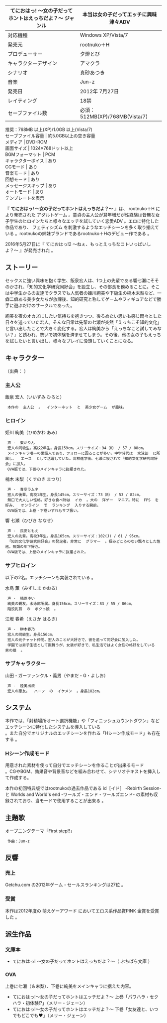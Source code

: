 てにおはっ! 〜女の子だってホントはえっちだよ？〜  ジャンル  |  本当は女の子だってエッチに興味津々ADV   
---|---  
対応機種  |  Windows XP/Vista/7   
発売元  |  rootnuko＋H   
プロデューサー  |  夕燈とび   
キャラクターデザイン  |  アマクラ   
シナリオ  |  真砂あつき   
音楽  |  Jun-z   
発売日  |  2012年  7月27日   
レイティング  |  18禁   
セーブファイル数  |  必須：512MB(XP)/768MB(Vista/7)   
推奨：768MB 以上(XP)/1.0GB 以上(Vista/7)  
セーブファイル容量  |  約5.0GB以上の空き容量   
メディア  |  DVD-ROM   
画面サイズ  |  1024×768ドット以上   
BGMフォーマット  |  PCM   
キャラクターボイス  |  あり   
CGモード  |  あり   
音楽モード  |  あり   
回想モード  |  あり   
メッセージスキップ  |  あり   
オートモード  |  あり   
テンプレートを表示  
  
『 **てにおはっ! 〜女の子だってホントはえっちだよ？〜** 』は、  rootnuko＋H  により発売された  アダルトゲーム
。童貞の主人公が耳年増だが性経験は皆無な女子学生のヒロインたちと様々なエッチを試していく恋愛ADV    。エロに特化した作品であり、
フェティシズム  を刺激するようなエッチシーンを多く取り揃えている    。rootnukoの姉妹ブランドであるrootnuko＋Hのデビュー作である
  。

2016年5月27日に『  てにおはっ!2 〜ねぇ、もっとえっちなコトいっぱいしよ？〜  』が発売された    。

##  ストーリー  

セックスに強い興味を抱く学生、飯泉宏人は、1つ上の先輩である響七瀬にそそのかされ、「知的文化学研究同好会」を設立し、その部長を務めることに。そこは中学生からの友達でクラスでも人気者の姫川絢美や下級生の楠木末梨など、一癖二癖ある美少女たちが放課後、知的研究と称してゲームやフィギュアなどで勝手に遊ぶだけのサークルであった。

絢美を夜のオカズにしたい気持ちを抱きつつ、後ろめたい思いも感じ悶々とした日々を送っていた宏人。そんな日常は先輩の七瀬が突然「えっちこそ知的文化」と言い出したことで大きく変化する。宏人は絢美から「えっちなこと試してみない？」と誘われ、勢いで初体験を済ませてしまう。その後、他の女の子もえっちを試したいと言い出し、様々なプレイに没頭していくことになる。

##  キャラクター  

（出典：            ）

###  主人公  

飯泉 宏人（いいずみ ひろと）

     本作の  主人公  。  インターネット  と  美少女ゲーム  が趣味。 

###  ヒロイン  

姫川 絢美（ひめかわ あみ）

     声 -  東かりん 
     宏人の同級生。高校2年生。身長159cm。スリーサイズ：94（H） / 57 / 88cm。 
     メインキャラ唯一の常識人であり、フォローに回ることが多い。中学時代は  水泳部  に所属し、  エース  として活躍していた。高校進学後、七瀬に唆されて「知的文化学研究同好会」に加入。 
     OVA版では、下巻のメインキャラに抜擢された。 
楠木 末梨（くすのき まつり）

     声 -  青空ラムネ 
     宏人の後輩。高校1年生。身長145cm。スリーサイズ：73（B） / 53 / 82cm。 
     無口で大人しい性格。好きな食べ物は  イカ  。大の  洋ゲー  マニア。特に  FPS  を好み、  オンライン  で  ランキング  入りする腕前。 
     OVA版では、上巻・下巻いずれもサブ扱い。 
響 七瀬（ひびき ななせ）

     声 -  民安ともえ 
     宏人の先輩。高校3年生。身長165cm。スリーサイズ：102(J) / 61 / 95cm。 
     「知的文化学研究同好会」の発足者。非常に  グラマー  。掴みどころのない飄々とした性格。無類の年下好き。 
     OVA版では、上巻のメインキャラに抜擢された。 

###  サブヒロイン  

以下の2名。エッチシーンも実装されている      。

水島 薫（みずしま かおる）

     声 -  楠原ゆい 
     絢美の親友。水泳部所属。身長156cm。スリーサイズ：83 / 55 / 86cm。 
     陥没乳首  の  ボクっ娘  。 
江坂 春希（えさか はるき）

     声 -  榊木春乃 
     宏人の同級生。身長156cm。 
     宏人の元チャット仲間。宏人のことが大好きで、彼を追って同好会に加入した。 
     学園では男子生徒として振舞うが、女装が好きで、私生活ではよく女性の格好をしている  男の娘  。 

###  サブキャラクター  

山田・ガーファンクル・義男（やまだ・G・よしお）

     声 -  陸奥出流 
     宏人の悪友。  ハーフ  の  イケメン  。身長182cm。 

##  システム  

本作では、「射精場所オート選択機能」や「フィニッシュカウントダウン」などエッチシーンに特化したシステムを導入している    
。また自分でオリジナルのエッチシーンを作れる「Hシーン作成モード」も存在する    。

###  Hシーン作成モード  

用意された素材を使って自分でエッチシーンを作ることが出来るモード  
。CGやBGM、効果音や背景音などを組み合わせて、シナリオテキストを挿入して作成する。

本作の初回特典版ではrootnukoの過去作品である  id［イド］ -Rebirth Session-  と  Worlds and World's
end -ワールズ・エンド・ワールズエンド-  の素材も収録されており、当モードで使用することが出来る      。

##  主題歌  

オープニングテーマ「First step!!」

     作曲：Jun-z 

##  反響  

###  売上  

Getchu.com  の2012年ゲーム・セールスランキングは27位    。

###  受賞  

本作は2012年度の  萌えゲーアワード  においてエロス系作品賞PINK 金賞を受賞した    。

##  派生作品  

###  文庫本  

  * てにおはっ! 〜女の子だってホントはえっちだよ？〜（  ぷちぱら文庫  ）   

###  OVA  

上巻に七瀬（＆末梨）、下巻に絢美をメインキャラに据えた内容。

  * てにおはっ!～女の子だってホントはエッチだよ？～ 上巻「パワハラ・セクハラ・初体験!?」（メリー・ジェーン）   
  * てにおはっ!～女の子だってホントはエッチだよ？～ 下巻「女友達と、いつでもどこでも❤」（メリー・ジェーン）   

